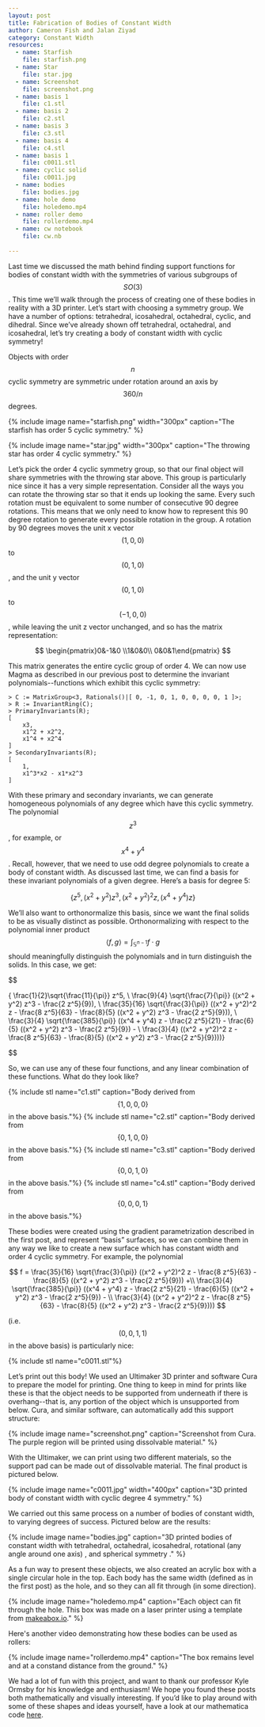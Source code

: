 ```yaml
---
layout: post
title: Fabrication of Bodies of Constant Width
author: Cameron Fish and Jalan Ziyad
category: Constant Width
resources:
  - name: Starfish
    file: starfish.png
  - name: Star
    file: star.jpg
  - name: Screenshot
    file: screenshot.png
  - name: basis 1
    file: c1.stl
  - name: basis 2
    file: c2.stl
  - name: basis 3
    file: c3.stl
  - name: basis 4
    file: c4.stl
  - name: basis 1
    file: c0011.stl	
  - name: cyclic solid
    file: c0011.jpg
  - name: bodies
    file: bodies.jpg
  - name: hole demo
    file: holedemo.mp4
  - name: roller demo
    file: rollerdemo.mp4 
  - name: cw notebook
    file: cw.nb
    
---
```


<script type="text/javascript" async
  src="https://cdn.mathjax.org/mathjax/latest/MathJax.js?config=TeX-MML-AM_CHTML">
</script>

Last time we discussed the math behind finding support functions for bodies of constant width with the symmetries of various subgroups of $$SO(3)$$. This time we’ll walk through the process of creating one of these bodies in reality with a 3D printer. Let’s start with choosing a symmetry group. We have a number of options: tetrahedral, icosahedral, octahedral, cyclic, and dihedral. Since we’ve already shown off tetrahedral, octahedral, and icosahedral, let’s try creating a body of constant width with cyclic symmetry!

Objects with order $$n$$ cyclic symmetry are symmetric under rotation around an axis by $$360/n$$ degrees.

{% include image name="starfish.png" width="300px" caption="The starfish has order 5 cyclic symmetry."  %}

{% include image name="star.jpg" width="300px" caption="The throwing star has order 4 cyclic symmetry."  %}

Let’s pick the order 4 cyclic symmetry group, so that our final object will share symmetries with the throwing star above. This group is particularly nice since it has a very simple representation. Consider all the ways you can rotate the throwing star so that it ends up looking the same. Every such rotation must be equivalent to some number of consecutive 90 degree rotations. This means that we only need to know how to represent this 90 degree rotation to generate every possible rotation in the group. A rotation by 90 degrees moves the unit x vector $$(1,0,0)$$ to $$(0,1,0)$$, and the unit y vector $$(0,1,0)$$ to $$(-1,0,0)$$, while leaving the unit z vector unchanged, and so has the matrix representation:

$$
\begin{pmatrix}0&-1&0  \\1&0&0\\ 0&0&1\end{pmatrix}
$$

This matrix generates the entire cyclic group of order 4. We can now use Magma as described in our previous post to determine the invariant polynomials--functions which exhibit this cyclic symmetry:

```
> C := MatrixGroup<3, Rationals()|[ 0, -1, 0, 1, 0, 0, 0, 0, 1 ]>;
> R := InvariantRing(C);
> PrimaryInvariants(R);
[
    x3,
    x1^2 + x2^2,
    x1^4 + x2^4
]
> SecondaryInvariants(R);
[
    1,
    x1^3*x2 - x1*x2^3
]
```

With these primary and secondary invariants, we can generate homogeneous polynomials of any degree which have this cyclic symmetry. The polynomial $$z^3$$, for example, or $$x^4 + y^4$$. Recall, however, that we need to use odd degree polynomials to create a body of constant width. As discussed last time, we can find a basis for these invariant polynomials of a given degree. Here’s a basis for degree 5:

$$
\{z^5, (x^2 + y^2) z^3, (x^2 + y^2)^2 z, (x^4 + y^4) z\}
$$

We’ll also want to orthonormalize this basis, since we want the final solids to be as visually distinct as possible. Orthonormalizing with respect to the polynomial inner product $$\langle f , g\rangle =\int_{\mathbb{S}^{n-1}} f\cdot g $$ should meaningfully distinguish the polynomials and in turn distinguish the solids. In this case, we get:

$$

\{ \frac{1}{2}\sqrt{\frac{11}{\pi}} z^5, \\
\frac{9}{4} \sqrt{\frac{7}{\pi}} ((x^2 + y^2) z^3 - \frac{2 z^5}{9}), \\
\frac{35}{16} \sqrt{\frac{3}{\pi}} ((x^2 + y^2)^2 z - \frac{8 z^5}{63} - 
\frac{8}{5} ((x^2 + y^2) z^3 - \frac{2 z^5}{9})), \\
\frac{3}{4} \sqrt{\frac{385}{\pi}} ((x^4 + y^4) z - \frac{2 z^5}{21} - 
\frac{6}{5} ((x^2 + y^2) z^3 - \frac{2 z^5}{9}) - \\
\frac{3}{4} ((x^2 + y^2)^2 z - \frac{8 z^5}{63} - 
\frac{8}{5} ((x^2 + y^2) z^3 - \frac{2 z^5}{9})))\}

$$

So, we can use any of these four functions, and any linear combination of these functions. What do they look like? 

{% include stl name="c1.stl" caption="Body derived from $$\{1,0,0,0\}$$ in the above basis."%}
{% include stl name="c2.stl" caption="Body derived from $$\{0,1,0,0\}$$ in the above basis."%}
{% include stl name="c3.stl" caption="Body derived from $$\{0,0,1,0\}$$ in the above basis."%}
{% include stl name="c4.stl" caption="Body derived from $$\{0,0,0,1\}$$ in the above basis."%}

These bodies were created using the gradient parametrization described in the first post, and represent “basis” surfaces, so we can combine them in any way we like to create a new surface which has constant width and order 4 cyclic symmetry. For example, the polynomial 

$$
f = \frac{35}{16} \sqrt{\frac{3}{\pi}} ((x^2 + y^2)^2 z - \frac{8 z^5}{63} - 
\frac{8}{5} ((x^2 + y^2) z^3 - \frac{2 z^5}{9})) +\\
\frac{3}{4} \sqrt{\frac{385}{\pi}} ((x^4 + y^4) z - \frac{2 z^5}{21} - 
\frac{6}{5} ((x^2 + y^2) z^3 - \frac{2 z^5}{9}) - \\
\frac{3}{4} ((x^2 + y^2)^2 z - \frac{8 z^5}{63} - 
\frac{8}{5} ((x^2 + y^2) z^3 - \frac{2 z^5}{9})))
$$ 

(i.e. $$(0,0,1,1)$$ in the above basis) is particularly nice:

{% include stl name="c0011.stl"%}

Let’s print out this body! We used an Ultimaker 3D printer and software Cura to prepare the model for printing. One thing to keep in mind for prints like these is that the object needs to be supported from underneath if there is overhang--that is, any portion of the object which is unsupported from below. Cura, and similar software, can automatically add this support structure:

{% include image name="screenshot.png" caption="Screenshot from Cura. The purple region will be printed using dissolvable material."  %}

With the Ultimaker, we can print using two different materials, so the support pad can be made out of dissolvable material. The final product is pictured below.

{% include image name="c0011.jpg" width="400px" caption="3D printed body of constant width with cyclic degree 4 symmetry."  %}

We carried out this same process on a number of bodies of constant width, to varying degrees of success. Pictured below are the results:

{% include image name="bodies.jpg" caption="3D printed bodies of constant width with tetrahedral, octahedral, icosahedral, rotational (any angle around one axis) , and spherical symmetry ."  %}

As a fun way to present these objects, we also created an acrylic box with a single circular hole in the top. Each body has the same width (defined as in the first post) as the hole, and so they can all fit through (in some direction).

{% include image name="holedemo.mp4" caption="Each object can fit through the hole. This box was made on a laser printer using a template from [makeabox.io](https://makeabox.io)."  %}

Here's another video demonstrating how these bodies can be used as rollers:

{% include image name="rollerdemo.mp4" caption="The box remains level and at a constand distance from the ground."  %}

We had a lot of fun with this project, and want to thank our professor Kyle Ormsby for his knowledge and enthusiasm! We hope you found these posts both mathematically and visually interesting. If you’d like to play around with some of these shapes and ideas yourself, have a look at our mathematica code [here](/~ormsbyk/projectproject/assets/posts/constant-width-3/cw.nb). 